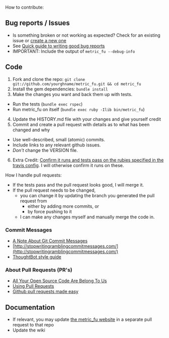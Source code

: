 How to contribute:

## Bug reports / Issues

  * Is something broken or not working as expected? Check for an existing issue or [create a new one](https://github.com/metricfu/metric_fu/issues/new)
  * See [Quick guide to writing good bug reports](https://github.com/metricfu/metric_fu/wiki/Issues:-Quick-guide-to-writing-good-bug-reports)
  * IMPORTANT: Include the output of `metric_fu --debug-info`

## Code

1. Fork and clone the repo: `git clone git://github.com/yourghname/metric_fu.git && cd metric_fu`
2. Install the gem dependencies: `bundle install`
3. Make the changes you want and back them up with tests.
  * Run the tests (`bundle exec rspec`)
  * Run metric_fu on itself (`bundle exec ruby -Ilib bin/metric_fu`)
4. Update the HISTORY.md file with your changes and give yourself credit
5. Commit and create a pull request with details as to what has been changed and why
  * Use well-described, small (atomic) commits.
  * Include links to any relevant github issues.
  * *Don't* change the VERSION file.
6. Extra Credit: [Confirm it runs and tests pass on the rubies specified in the travis config](.travis.yml). I will otherwise confirm it runs on these.

How I handle pull requests:

* If the tests pass and the pull request looks good, I will merge it.
* If the pull request needs to be changed,
  * you can change it by updating the branch you generated the pull request from
    * either by adding more commits, or
    * by force pushing to it
  * I can make any changes myself and manually merge the code in.

### Commit Messages

* [A Note About Git Commit Messages](http://tbaggery.com/2008/04/19/a-note-about-git-commit-messages.html)
* [http://stopwritingramblingcommitmessages.com/](http://stopwritingramblingcommitmessages.com/)
* [ThoughtBot style guide](https://github.com/thoughtbot/guides/tree/master/style#git)

### About Pull Requests (PR's)

* [All Your Open Source Code Are Belong To Us](http://www.benjaminfleischer.com/2013/07/30/all-your-open-source-code-are-belong-to-us/)
* [Using Pull Requests](https://help.github.com/articles/using-pull-requests)
* [Github pull requests made easy](http://www.element84.com/github-pull-requests-made-easy.html)

## Documentation

* If relevant, you may update [the metric_fu website](https://github.com/metricfu/metricfu.github.com) in a separate pull request to that repo
* Update the wiki
